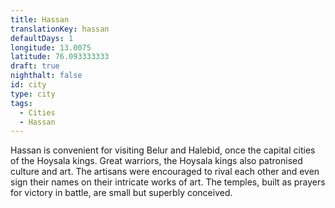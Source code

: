 ```yaml
---
title: Hassan
translationKey: hassan
defaultDays: 1
longitude: 13.0075
latitude: 76.093333333
draft: true
nighthalt: false
id: city
type: city
tags:
  - Cities
  - Hassan
---
```

Hassan is convenient for visiting Belur and Halebid, once the capital cities of the Hoysala kings. Great warriors, the Hoysala kings also patronised culture and art. The artisans were encouraged to rival each other and even sign their names on their intricate works of art. The temples, built as prayers for victory in battle, are small but superbly conceived.